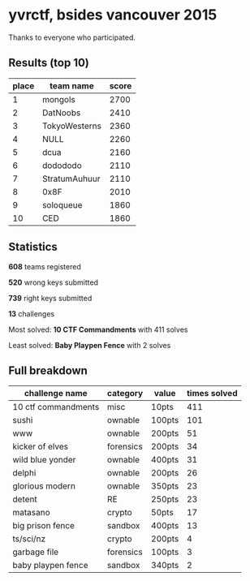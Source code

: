 # yvrctf, bsides vancouver 2015

Thanks to everyone who participated.

## Results (top 10)

place | team name | score
----- | --------- | -----
1 | mongols | 2700
2 | DatNoobs | 2410
3 | TokyoWesterns | 2360 
4 | NULL | 2260
5 | dcua | 2160
6 | dodododo | 2110
7 | StratumAuhuur | 2110
8 | 0x8F | 2010
9 | soloqueue | 1860
10 | CED | 1860

## Statistics

**608** teams registered

**520** wrong keys submitted

**739** right keys submitted

**13** challenges

Most solved: **10 CTF Commandments** with 411 solves

Least solved: **Baby Playpen Fence** with 2 solves

## Full breakdown

challenge name | category | value | times solved
-------------- | -------- | ----- | ------------
10 ctf commandments | misc | 10pts | 411
sushi | ownable | 100pts | 101
www | ownable | 200pts | 51
kicker of elves | forensics | 200pts | 34
wild blue yonder | ownable | 400pts | 31
delphi | ownable | 200pts | 26
glorious modern | ownable | 350pts | 23
detent | RE | 250pts | 23
matasano | crypto | 50pts | 17
big prison fence | sandbox | 400pts | 13
ts/sci/nz | crypto | 200pts | 4
garbage file | forensics | 100pts | 3
baby playpen fence | sandbox | 340pts | 2
